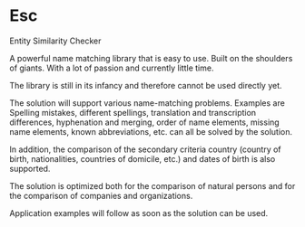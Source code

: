# Esc
Entity Similarity Checker

A powerful name matching library that is easy to use. Built on the shoulders of giants. With a lot of passion and currently little time.

The library is still in its infancy and therefore cannot be used directly yet.

The solution will support various name-matching problems. Examples are Spelling mistakes, different spellings, translation and transcription differences, hyphenation and merging, order of name elements, missing name elements, known abbreviations, etc. can all be solved by the solution.

In addition, the comparison of the secondary criteria country (country of birth, nationalities, countries of domicile, etc.) and dates of birth is also supported.

The solution is optimized both for the comparison of natural persons and for the comparison of companies and organizations.

Application examples will follow as soon as the solution can be used.

